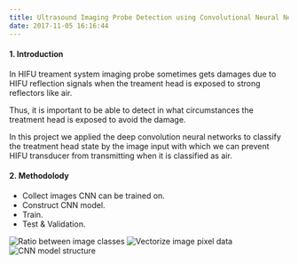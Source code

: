 ```yaml
---
title: Ultrasound Imaging Probe Detection using Convolutional Neural Networks
date: 2017-11-05 16:16:44
---
```


#### <span id="1">1. Introduction</span>
In HIFU treament system imaging probe sometimes gets damages due to HIFU reflection signals when the treament head is exposed to strong reflectors like air.

Thus, it is important to be able to detect in what circumstances the treatment head is exposed to avoid the damage.

In this project we applied the deep convolution neural networks to classify the treatment head state by the image input with which we can prevent HIFU transducer from transmitting when it is classified as air.

#### <span id="2">2. Methodolody</span>
* Collect images CNN can be trained on.
* Construct CNN model.
* Train.
* Test & Validation.

![Ratio between image classes](/images/projects/001-image-probe-protection/03-ratio-image-classification.png)
![Vectorize image pixel data](/images/projects/001-image-probe-protection/04-vectorize-image.png)
![CNN model structure](/images/projects/001-image-probe-protection/05-network-structure.png)
